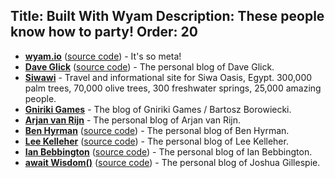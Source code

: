 Title: Built With Wyam
Description: These people know how to party!
Order: 20
---

- **[wyam.io](https://wyam.io)** ([source code](https://github.com/Wyamio/Wyam.Web)) - It's so meta!
- **[Dave Glick](https://daveaglick.com)** ([source code](https://github.com/daveaglick/daveaglick)) - The personal blog of Dave Glick.
- **[Siwawi](http://siwawi.com/)** - Travel and informational site for Siwa Oasis, Egypt. 300,000 palm trees, 70,000 olive trees, 300 freshwater springs, 25,000 amazing people.
- **[Gniriki Games](http://gniriki.com)** - The blog of Gniriki Games / Bartosz Borowiecki.
- **[Arjan van Rijn](http://arjanvanrijn.com)** - The personal blog of Arjan van Rijn.  
- **[Ben Hyrman](http://hyr.mn)** ([source code](https://github.com/hyrmn/hyr.mn)) - The personal blog of Ben Hyrman.
- **[Lee Kelleher](https://leekelleher.com)** ([source code](https://github.com/leekelleher/leekelleher.com)) - The personal blog of Lee Kelleher.
- **[Ian Bebbington](http://ian.bebbs.co.uk)** ([source code](https://github.com/ibebbs/ibebbs.github.io)) - The personal blog of Ian Bebbington.
- **[await Wisdom()](https://blog.awaitwisdom.com/)** ([source code](https://github.com/jcgillespie/awaitWisdom)) - The personal blog of Joshua Gillespie.
